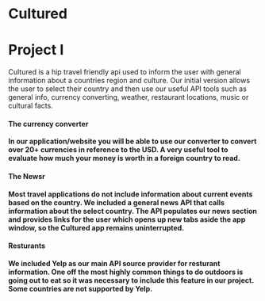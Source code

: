 # Cultured
<h1>Project I</h1>
<p>
Cultured is a hip travel friendly api used to inform the user with general information about a countries region and culture. Our initial version allows the user to select their country and then use our useful API tools such as general info, currency converting, weather, restaurant locations, music or cultural facts.
</p>

<h4><b>The currency converter<b></h4>
<p>
In our application/website you will be able to use our converter to convert over 20+ currencies in reference to the USD. A very useful tool to evaluate how much your money is worth in a foreign country to read.
</p>

<h4><b>The Newsr<b></h4>
<p>
Most travel applications do not include information about current events based on the country. We included a general news API that calls information about the select country. The API populates our news section and provides links for the user which opens up new tabs aside the app window, so the Cultured app remains uninterrupted. 
</p>

<h4><b>Resturants<b></h4>
<p>
We included Yelp as our main API source provider for resturant information. One off the most highly common things to do outdoors is going out to eat so it was necessary to include this feature in our project. Some countries are not supported by Yelp. 
</p>
  
 
